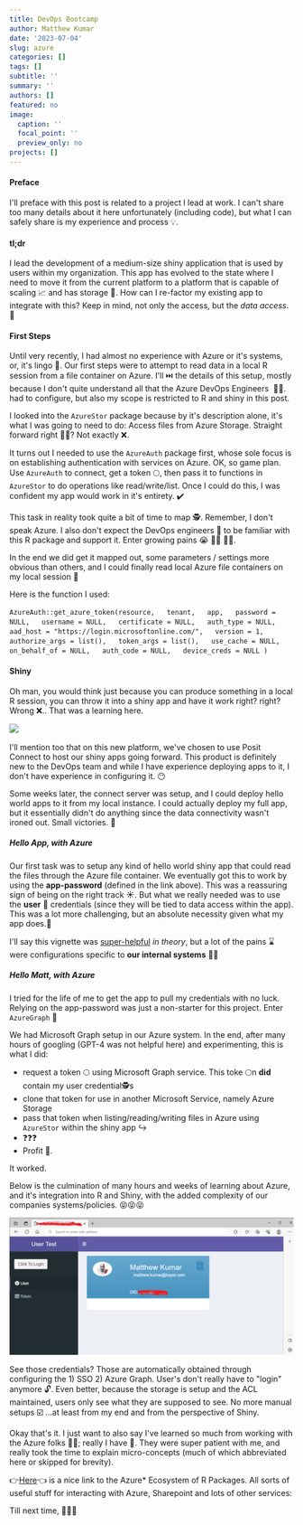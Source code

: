 ```yaml
---
title: DevOps Bootcamp
author: Matthew Kumar
date: '2023-07-04'
slug: azure
categories: []
tags: []
subtitle: ''
summary: ''
authors: []
featured: no
image:
  caption: ''
  focal_point: ''
  preview_only: no
projects: []
---
```


<h4>Preface</h4>

I'll preface with this post is related to a project I lead at work. I can't share too many details about it here unfortunately (including code), but what I can safely share is my experience and process 💡.

<h4>tl;dr</h4>

I lead the development of a medium-size shiny application that is used by users within my organization. This app has evolved to the state where I need to move it from the current platform to a platform that is capable of scaling 📈 and has storage 📁. How can I re-factor my existing app to integrate with this? Keep in mind, not only the access, but the <em>data access</em>.🎯

<h4>First Steps</h4>

Until very recently, I had almost no experience with Azure or it's systems, or, it's lingo 💬. Our first steps were to attempt to read data in a local R session from a file container on Azure. I'll ⏭️ the details of this setup, mostly because I don't quite understand all that the Azure DevOps Engineers ️ 👨‍🔧. had to configure, but also my scope is restricted to R and shiny in this post.

I looked into the `AzureStor` package because by it's description alone, it's what I was going to need to do: Access files from Azure Storage. Straight forward right 🤷‍♂️? Not exactly ❌. 

It turns out I needed to use the `AzureAuth` package first, whose sole focus is on establishing authentication with services on Azure. OK, so game plan. Use `AzureAuth` to connect, get a token 🌕, then pass it to functions in `AzureStor` to do operations like read/write/list. Once I could do this, I was confident my app would work in it's entirety. ✔️

This task in reality took quite a bit of time to map 🕵. Remember, I don't speak Azure. I also don't expect the DevOps engineers 👷 to be familiar with this R package and support it. Enter growing pains 😭 🏋️‍♀️ 👨‍🔧.

In the end we did get it mapped out, some parameters / settings more obvious than others, and I could finally read local Azure file containers on my local session 🎉

Here is the function I used:

`AzureAuth::get_azure_token(resource,   tenant,   app,   password = NULL,   username = NULL,   certificate = NULL,   auth_type = NULL,   aad_host = "https://login.microsoftonline.com/",   version = 1,   authorize_args = list(),   token_args = list(),   use_cache = NULL,   on_behalf_of = NULL,   auth_code = NULL,   device_creds = NULL )`

<h4>Shiny</h4>

Oh man, you would think just because you can produce something in a local R session, you can throw it into a shiny app and have it work right? right? Wrong ❌.. That was a learning here.

<img src = "https://i.imgflip.com/5c7lwq.png">

I'll mention too that on this new platform, we've chosen to use Posit Connect to host our shiny apps going forward. This product is definitely new to the DevOps team and while I have experience deploying apps to it, I don't have experience in configuring it. 😶

Some weeks later, the connect server was setup, and I could deploy hello world apps to it from my local instance. I could actually deploy my full app, but it essentially didn't do anything since the data connectivity wasn't ironed out. Small victories. 🏁

<h5>Hello App, with Azure</h5>

Our first task was to setup any kind of hello world shiny app that could read the files through the Azure file container. We eventually got this to work by using the <strong>app-password</strong> (defined in the link above). This was a reassuring sign of being on the right track ☀️. But what we really needed was to use the <strong>user</strong> 👥 credentials (since they will be tied to data access within the app). This was a lot more challenging, but an absolute necessity given what my app does.📝

I'll say this vignette was [super-helpful](https://cran.r-project.org/web/packages/AzureAuth/vignettes/shiny.html) <em>in theory</em>, but a lot of the pains ⌛ were configurations specific to <strong>our internal systems</strong> 👨‍💻

<h5>Hello Matt, with Azure</h5>

I tried for the life of me to get the app to pull my credentials with no luck. Relying on the app-password was just a non-starter for this project. Enter `AzureGraph` 🌄

We had Microsoft Graph setup in our Azure system. In the end, after many hours of googling (GPT-4 was not helpful here) and experimenting, this is what I did:

-   request a token 🌕️ using Microsoft Graph service. This toke 🌕️n <strong>did</strong> contain my user credential🕵s
-   clone that token for use in another Microsoft Service, namely Azure Storage
-   pass that token when listing/reading/writing files in Azure using `AzureStor` within the shiny app ↪️
-   ❓️❓️❓️
-   Profit 🤑.

It worked.

Below is the culmination of many hours and weeks of learning about Azure, and it's integration into R and Shiny, with the added complexity of our companies systems/policies. 😝😝😝

![](azure.png)

See those credentials? Those are automatically obtained through configuring the 1) SSO 2) Azure Graph. User's don't really have to "login" anymore 🔓. Even better, because the storage is setup and the ACL maintained, users only see what they are supposed to see. No more manual setups ☑️ ...at least from my end and from the perspective of Shiny.

Okay that's it. I just want to also say I've learned so much from working with the Azure folks 💪🏻; really I have 🙏. They were super patient with me, and really took the time to explain micro-concepts (much of which abbreviated here or skipped for brevity).

👉[Here](https://github.com/Azure/AzureR)👈 is a nice link to the Azure\* Ecosystem of R Packages. All sorts of useful stuff for interacting with Azure, Sharepoint and lots of other services:

Till next time, 🍻🥂🥃
